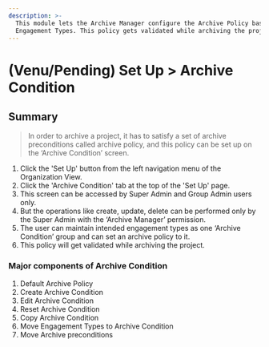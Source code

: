 ```yaml
---
description: >-
  This module lets the Archive Manager configure the Archive Policy based on
  Engagement Types. This policy gets validated while archiving the project.
---
```


# \(Venu/Pending\) Set Up &gt; Archive Condition

## Summary

> In order to archive a project, it has to satisfy a set of archive preconditions called archive policy, and this policy can be set up on the ‘Archive Condition’ screen.

1. Click the 'Set Up' button from the left navigation menu of the Organization View.
2. Click the 'Archive Condition' tab at the top of the 'Set Up' page.
3. This screen can be accessed by Super Admin and Group Admin users only.
4. But the operations like create, update, delete can be performed only by the Super Admin with the ‘Archive Manager’ permission.
5. The user can maintain intended engagement types as one ‘Archive Condition’ group and can set an archive policy to it.
6. This policy will get validated while archiving the project.

### Major components of Archive Condition

1. Default Archive Policy
2. Create Archive Condition
3. Edit Archive Condition
4. Reset Archive Condition
5. Copy Archive Condition
6. Move Engagement Types to Archive Condition
7. Move Archive preconditions

